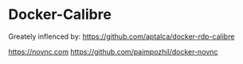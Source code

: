 # Docker-Calibre

Greately inflenced by:  https://github.com/aptalca/docker-rdp-calibre

https://novnc.com
https://github.com/paimpozhil/docker-novnc
